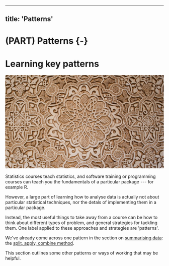 
---
title: 'Patterns'
---

# (PART) Patterns {-}

# Learning key patterns

![](media/patterns.png)

Statistics courses teach statistics, and software training or programming
courses can teach you the fundamentals of a particular package --- for example
R.

However, a large part of learning how to analyse data is actually not about
particular statistical techniques, nor the detals of implementing them in a
particular package.

Instead, the most useful things to take away from a course can be how to think
about different types of problem, and general strategies for tackling them. One
label applied to these approaches and strategies are 'patterns'.

We've already come across one pattern in the section on
[summarising data](summarising-data): the
[split, apply, combine method](#split-apply-combine).

This section outlines some other patterns or ways of working that may be
helpful.
